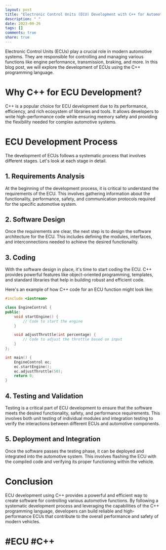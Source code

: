 ```yaml
---
layout: post
title: "Electronic Control Units (ECU) Development with C++ for Automotive"
description: " "
date: 2023-09-26
tags: []
comments: true
share: true
---
```


Electronic Control Units (ECUs) play a crucial role in modern automotive systems. They are responsible for controlling and managing various functions like engine performance, transmission, braking, and more. In this blog post, we will explore the development of ECUs using the C++ programming language. 

# Why C++ for ECU Development?

C++ is a popular choice for ECU development due to its performance, efficiency, and rich ecosystem of libraries and tools. It allows developers to write high-performance code while ensuring memory safety and providing the flexibility needed for complex automotive systems.

# ECU Development Process

The development of ECUs follows a systematic process that involves different stages. Let's look at each stage in detail.

## 1. Requirements Analysis

At the beginning of the development process, it is critical to understand the requirements of the ECU. This involves gathering information about the functionality, performance, safety, and communication protocols required for the specific automotive system.

## 2. Software Design

Once the requirements are clear, the next step is to design the software architecture for the ECU. This includes defining the modules, interfaces, and interconnections needed to achieve the desired functionality.

## 3. Coding

With the software design in place, it's time to start coding the ECU. C++ provides powerful features like object-oriented programming, templates, and standard libraries that help in building robust and efficient code.

Here's an example of how C++ code for an ECU function might look like:

```cpp
#include <iostream>

class EngineControl {
public:
    void startEngine() {
        // Code to start the engine
    }

    void adjustThrottle(int percentage) {
        // Code to adjust the throttle based on input
    }
};

int main() {
    EngineControl ec;
    ec.startEngine();
    ec.adjustThrottle(50);
    return 0;
}
```

## 4. Testing and Validation

Testing is a critical part of ECU development to ensure that the software meets the desired functionality, safety, and performance requirements. This involves both unit testing of individual modules and integration testing to verify the interactions between different ECUs and automotive components.

## 5. Deployment and Integration

Once the software passes the testing phase, it can be deployed and integrated into the automotive system. This involves flashing the ECU with the compiled code and verifying its proper functioning within the vehicle.

# Conclusion

ECU development using C++ provides a powerful and efficient way to create software for controlling various automotive functions. By following a systematic development process and leveraging the capabilities of the C++ programming language, developers can build reliable and high-performance ECUs that contribute to the overall performance and safety of modern vehicles.

# #ECU #C++